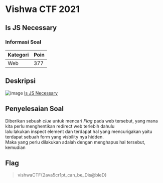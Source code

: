 # Vishwa CTF 2021
## Is JS Necessary
### Informasi Soal
| Kategori | Poin |
|----------|------|
| Web | 377 |


## Deskripsi
![image]()
[Is JS Necessary](https://isjsnecessary.vishwactf.com/)


## Penyelesaian Soal
Diberikan sebuah *clue* untuk mencari *Flag* pada web tersebut, yang mana kita perlu menghentikan redirect web terlebih dahulu <br />
lalu lakukan inspect element dan terdapat hal yang mencurigakan yaitu terdapat sebuah form yang visbility nya hidden. <br />
Maka yang perlu dilakukan adalah dengan menghapus hal tersebut, kemudian




## Flag
> vishwaCTF{2ava5cr1pt_can_be_Dis@bleD}
